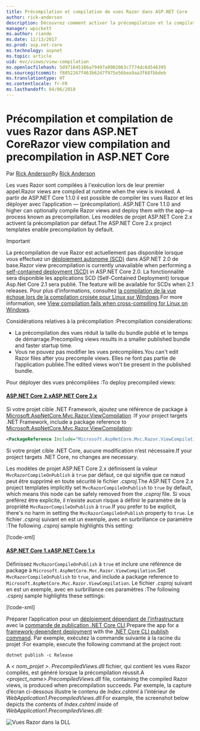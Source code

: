 ```yaml
---
title: Précompilation et compilation de vues Razor dans ASP.NET Core
author: rick-anderson
description: Découvrez comment activer la précompilation et la compilation de vues Razor MVC dans les applications ASP.Net Core.
manager: wpickett
ms.author: riande
ms.date: 12/13/2017
ms.prod: asp.net-core
ms.technology: aspnet
ms.topic: article
uid: mvc/views/view-compilation
ms.openlocfilehash: 5d971645106a79497a9902063c7774dc6d546395
ms.sourcegitcommit: f8852267f463b62d7f975e56bea9aa3f68fbbdeb
ms.translationtype: HT
ms.contentlocale: fr-FR
ms.lasthandoff: 04/06/2018
---
```

# <a name="razor-view-compilation-and-precompilation-in-aspnet-core"></a><span data-ttu-id="a5fbe-103">Précompilation et compilation de vues Razor dans ASP.NET Core</span><span class="sxs-lookup"><span data-stu-id="a5fbe-103">Razor view compilation and precompilation in ASP.NET Core</span></span>

<span data-ttu-id="a5fbe-104">Par [Rick Anderson](https://twitter.com/RickAndMSFT)</span><span class="sxs-lookup"><span data-stu-id="a5fbe-104">By [Rick Anderson](https://twitter.com/RickAndMSFT)</span></span>

<span data-ttu-id="a5fbe-105">Les vues Razor sont compilées à l'exécution lors de leur premier appel.</span><span class="sxs-lookup"><span data-stu-id="a5fbe-105">Razor views are compiled at runtime when the view is invoked.</span></span> <span data-ttu-id="a5fbe-106">A partir de  ASP.NET Core 1.1.0 il est possible de compiler les vues Razor et les déployer avec l’application &mdash; (précompilation). </span><span class="sxs-lookup"><span data-stu-id="a5fbe-106">ASP.NET Core 1.1.0 and higher can optionally compile Razor views and deploy them with the app&mdash;a process known as precompilation.</span></span> <span data-ttu-id="a5fbe-107">Les modèles de projet ASP.NET Core 2.x activent la précompilation par défaut.</span><span class="sxs-lookup"><span data-stu-id="a5fbe-107">The ASP.NET Core 2.x project templates enable precompilation by default.</span></span>

> [!IMPORTANT]
> <span data-ttu-id="a5fbe-108">La précompilation de vue Razor est actuellement pas disponible lorsque vous effectuez un [déploiement autonome (SCD)](/dotnet/core/deploying/#self-contained-deployments-scd) dans ASP.NET 2.0 de base.</span><span class="sxs-lookup"><span data-stu-id="a5fbe-108">Razor view precompilation is currently unavailable when performing a [self-contained deployment (SCD)](/dotnet/core/deploying/#self-contained-deployments-scd) in ASP.NET Core 2.0.</span></span> <span data-ttu-id="a5fbe-109">La fonctionnalité sera disponible les applications SCD (Self-Contained Deployment) lorsque Asp.Net Core 2.1 sera publié. </span><span class="sxs-lookup"><span data-stu-id="a5fbe-109">The feature will be available for SCDs when 2.1 releases.</span></span> <span data-ttu-id="a5fbe-110">Pour plus d’informations, consultez [la compilation de la vue échoue lors de la compilation croisée pour Linux sur Windows](https://github.com/aspnet/MvcPrecompilation/issues/102).</span><span class="sxs-lookup"><span data-stu-id="a5fbe-110">For more information, see [View compilation fails when cross-compiling for Linux on Windows](https://github.com/aspnet/MvcPrecompilation/issues/102).</span></span>

<span data-ttu-id="a5fbe-111">Considérations relatives à la précompilation :</span><span class="sxs-lookup"><span data-stu-id="a5fbe-111">Precompilation considerations:</span></span>

* <span data-ttu-id="a5fbe-112">La précompilation des vues réduit la taille du bundle publié et le temps de démarrage.</span><span class="sxs-lookup"><span data-stu-id="a5fbe-112">Precompiling views results in a smaller published bundle and faster startup time.</span></span>
* <span data-ttu-id="a5fbe-113">Vous ne pouvez pas modifier les vues précompilées.</span><span class="sxs-lookup"><span data-stu-id="a5fbe-113">You can't edit Razor files after you precompile views.</span></span> <span data-ttu-id="a5fbe-114">Elles ne font pas partie de l’application publiée.</span><span class="sxs-lookup"><span data-stu-id="a5fbe-114">The edited views won't be present in the published bundle.</span></span> 

<span data-ttu-id="a5fbe-115">Pour déployer des vues précompilées :</span><span class="sxs-lookup"><span data-stu-id="a5fbe-115">To deploy precompiled views:</span></span>

#### <a name="aspnet-core-2xtabaspnetcore2x"></a>[<span data-ttu-id="a5fbe-116">ASP.NET Core 2.x</span><span class="sxs-lookup"><span data-stu-id="a5fbe-116">ASP.NET Core 2.x</span></span>](#tab/aspnetcore2x/)
<span data-ttu-id="a5fbe-117">Si votre projet cible .NET Framework, ajoutez une référence de package à [Microsoft.AspNetCore.Mvc.Razor.ViewCompilation](https://www.nuget.org/packages/Microsoft.AspNetCore.Mvc.Razor.ViewCompilation/) :</span><span class="sxs-lookup"><span data-stu-id="a5fbe-117">If your project targets .NET Framework, include a package reference to [Microsoft.AspNetCore.Mvc.Razor.ViewCompilation](https://www.nuget.org/packages/Microsoft.AspNetCore.Mvc.Razor.ViewCompilation/):</span></span>

```xml
<PackageReference Include="Microsoft.AspNetCore.Mvc.Razor.ViewCompilation" Version="2.0.0" PrivateAssets="All" />
```

<span data-ttu-id="a5fbe-118">Si votre projet cible .NET Core, aucune modification n’est nécessaire.</span><span class="sxs-lookup"><span data-stu-id="a5fbe-118">If your project targets .NET Core, no changes are necessary.</span></span>

<span data-ttu-id="a5fbe-119">Les modèles de projet ASP.NET Core 2.x définissent la valeur `MvcRazorCompileOnPublish` à `true` par défaut, ce qui signifie que ce nœud peut être supprimé en toute sécurité le fichier *.csproj*.</span><span class="sxs-lookup"><span data-stu-id="a5fbe-119">The ASP.NET Core 2.x project templates implicitly set `MvcRazorCompileOnPublish` to `true` by default, which means this node can be safely removed from the *.csproj* file.</span></span> <span data-ttu-id="a5fbe-120">Si vous préférez être explicite, il n’existe aucun risque à définir le paramètre de la propriété `MvcRazorCompileOnPublish` à `true`.</span><span class="sxs-lookup"><span data-stu-id="a5fbe-120">If you prefer to be explicit, there's no harm in setting the `MvcRazorCompileOnPublish` property to `true`.</span></span> <span data-ttu-id="a5fbe-121">Le fichier *.csproj* suivant en est un exemple, avec en surbrillance ce paramètre :</span><span class="sxs-lookup"><span data-stu-id="a5fbe-121">The following *.csproj* sample highlights this setting:</span></span>

[!code-xml[](view-compilation/sample/MvcRazorCompileOnPublish2.csproj?highlight=5)]

#### <a name="aspnet-core-1xtabaspnetcore1x"></a>[<span data-ttu-id="a5fbe-122">ASP.NET Core 1.x</span><span class="sxs-lookup"><span data-stu-id="a5fbe-122">ASP.NET Core 1.x</span></span>](#tab/aspnetcore1x/)
<span data-ttu-id="a5fbe-123">Définissez `MvcRazorCompileOnPublish` à `true` et inclure une référence de package à `Microsoft.AspNetCore.Mvc.Razor.ViewCompilation`.</span><span class="sxs-lookup"><span data-stu-id="a5fbe-123">Set `MvcRazorCompileOnPublish` to `true`, and include a package reference to `Microsoft.AspNetCore.Mvc.Razor.ViewCompilation`.</span></span> <span data-ttu-id="a5fbe-124">Le fichier *.csproj* suivant en est un exemple, avec en surbrillance ces paramètres :</span><span class="sxs-lookup"><span data-stu-id="a5fbe-124">The following *.csproj* sample highlights these settings:</span></span>

[!code-xml[](view-compilation/sample/MvcRazorCompileOnPublish.csproj?highlight=5,12)]

<span data-ttu-id="a5fbe-125">Préparer l’application pour un [déploiement dépendant de l’infrastructure](/dotnet/core/deploying/#framework-dependent-deployments-fdd) avec la [commande de publication .NET Core CLI](/dotnet/core/tools/dotnet-publish).</span><span class="sxs-lookup"><span data-stu-id="a5fbe-125">Prepare the app for a [framework-dependent deployment](/dotnet/core/deploying/#framework-dependent-deployments-fdd) with the [.NET Core CLI publish command](/dotnet/core/tools/dotnet-publish).</span></span> <span data-ttu-id="a5fbe-126">Par exemple, exécutez la commande suivante à la racine du projet :</span><span class="sxs-lookup"><span data-stu-id="a5fbe-126">For example, execute the following command at the project root:</span></span>

```console
dotnet publish -c Release
```

<span data-ttu-id="a5fbe-127">A *< nom_projet >. PrecompiledViews.dll* fichier, qui contient les vues Razor compilés, est généré lorsque la précompilation réussit.</span><span class="sxs-lookup"><span data-stu-id="a5fbe-127">A *<project_name>.PrecompiledViews.dll* file, containing the compiled Razor views, is produced when precompilation succeeds.</span></span> <span data-ttu-id="a5fbe-128">Par exemple, la capture d’écran ci-dessous illustre le contenu de *Index.cshtml* à l’intérieur de *WebApplication1.PrecompiledViews.dll*:</span><span class="sxs-lookup"><span data-stu-id="a5fbe-128">For example, the screenshot below depicts the contents of *Index.cshtml* inside of *WebApplication1.PrecompiledViews.dll*:</span></span>

![Vues Razor dans la DLL](view-compilation/_static/razor-views-in-dll.png)
